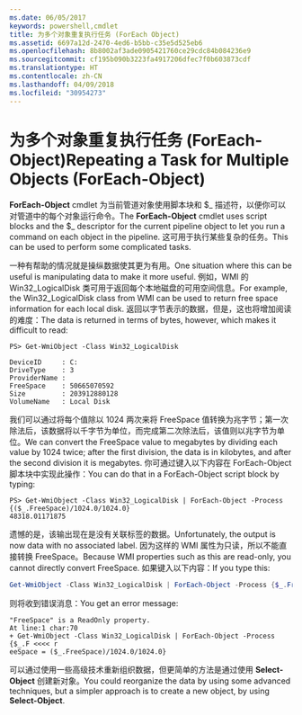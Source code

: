 ```yaml
---
ms.date: 06/05/2017
keywords: powershell,cmdlet
title: 为多个对象重复执行任务 (ForEach Object)
ms.assetid: 6697a12d-2470-4ed6-b5bb-c35e5d525eb6
ms.openlocfilehash: 8b8002af3ade0905421760ce29cdc84b084236e9
ms.sourcegitcommit: cf195b090b3223fa4917206dfec7f0b603873cdf
ms.translationtype: HT
ms.contentlocale: zh-CN
ms.lasthandoff: 04/09/2018
ms.locfileid: "30954273"
---
```

# <a name="repeating-a-task-for-multiple-objects-foreach-object"></a><span data-ttu-id="bd9fe-103">为多个对象重复执行任务 (ForEach-Object)</span><span class="sxs-lookup"><span data-stu-id="bd9fe-103">Repeating a Task for Multiple Objects (ForEach-Object)</span></span>

<span data-ttu-id="bd9fe-104">**ForEach-Object** cmdlet 为当前管道对象使用脚本块和 $_ 描述符，以便你可以对管道中的每个对象运行命令。</span><span class="sxs-lookup"><span data-stu-id="bd9fe-104">The **ForEach-Object** cmdlet uses script blocks and the $_ descriptor for the current pipeline object to let you run a command on each object in the pipeline.</span></span> <span data-ttu-id="bd9fe-105">这可用于执行某些复杂的任务。</span><span class="sxs-lookup"><span data-stu-id="bd9fe-105">This can be used to perform some complicated tasks.</span></span>

<span data-ttu-id="bd9fe-106">一种有帮助的情况就是操纵数据使其更为有用。</span><span class="sxs-lookup"><span data-stu-id="bd9fe-106">One situation where this can be useful is manipulating data to make it more useful.</span></span> <span data-ttu-id="bd9fe-107">例如，WMI 的 Win32_LogicalDisk 类可用于返回每个本地磁盘的可用空间信息。</span><span class="sxs-lookup"><span data-stu-id="bd9fe-107">For example, the Win32_LogicalDisk class from WMI can be used to return free space information for each local disk.</span></span> <span data-ttu-id="bd9fe-108">返回以字节表示的数据，但是，这也将增加阅读的难度：</span><span class="sxs-lookup"><span data-stu-id="bd9fe-108">The data is returned in terms of bytes, however, which makes it difficult to read:</span></span>

```
PS> Get-WmiObject -Class Win32_LogicalDisk

DeviceID     : C:
DriveType    : 3
ProviderName :
FreeSpace    : 50665070592
Size         : 203912880128
VolumeName   : Local Disk
```

<span data-ttu-id="bd9fe-109">我们可以通过将每个值除以 1024 两次来将 FreeSpace 值转换为兆字节；第一次除法后，该数据将以千字节为单位，而完成第二次除法后，该值则以兆字节为单位。</span><span class="sxs-lookup"><span data-stu-id="bd9fe-109">We can convert the FreeSpace value to megabytes by dividing each value by 1024 twice; after the first division, the data is in kilobytes, and after the second division it is megabytes.</span></span> <span data-ttu-id="bd9fe-110">你可通过键入以下内容在 ForEach-Object 脚本块中实现此操作：</span><span class="sxs-lookup"><span data-stu-id="bd9fe-110">You can do that in a ForEach-Object script block by typing:</span></span>

```
PS> Get-WmiObject -Class Win32_LogicalDisk | ForEach-Object -Process {($_.FreeSpace)/1024.0/1024.0}
48318.01171875
```

<span data-ttu-id="bd9fe-111">遗憾的是，该输出现在是没有关联标签的数据。</span><span class="sxs-lookup"><span data-stu-id="bd9fe-111">Unfortunately, the output is now data with no associated label.</span></span> <span data-ttu-id="bd9fe-112">因为这样的 WMI 属性为只读，所以不能直接转换 FreeSpace。</span><span class="sxs-lookup"><span data-stu-id="bd9fe-112">Because WMI properties such as this are read-only, you cannot directly convert FreeSpace.</span></span> <span data-ttu-id="bd9fe-113">如果键入以下内容：</span><span class="sxs-lookup"><span data-stu-id="bd9fe-113">If you type this:</span></span>

```powershell
Get-WmiObject -Class Win32_LogicalDisk | ForEach-Object -Process {$_.FreeSpace = ($_.FreeSpace)/1024.0/1024.0}
```

<span data-ttu-id="bd9fe-114">则将收到错误消息：</span><span class="sxs-lookup"><span data-stu-id="bd9fe-114">You get an error message:</span></span>

```output
"FreeSpace" is a ReadOnly property.
At line:1 char:70
+ Get-WmiObject -Class Win32_LogicalDisk | ForEach-Object -Process {$_.F <<<< r
eeSpace = ($_.FreeSpace)/1024.0/1024.0}
```

<span data-ttu-id="bd9fe-115">可以通过使用一些高级技术重新组织数据，但更简单的方法是通过使用 **Select-Object** 创建新对象。</span><span class="sxs-lookup"><span data-stu-id="bd9fe-115">You could reorganize the data by using some advanced techniques, but a simpler approach is to create a new object, by using **Select-Object**.</span></span>